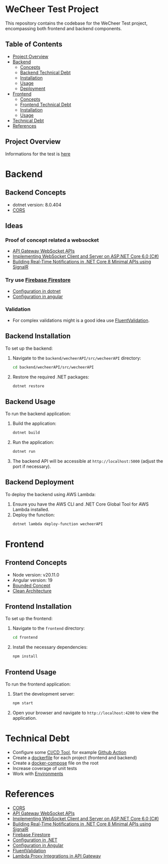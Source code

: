 
# WeCheer Test Project

This repository contains the codebase for the WeCheer Test project, encompassing both frontend and backend components.

## Table of Contents

- [Project Overview](#project-overview)
- [Backend](#backend)
   - [Concepts](#backend-concepts)
   - [Backend Technical Debt](#frontend-technical-debt)
   - [Installation](#backend-installation)
   - [Usage](#backend-usage)
   - [Deployment](#backend-deployment)
- [Frontend](#frontend)
   - [Concepts](#frontend-concepts)
   - [Frontend Technical Debt](#frontend-technical-debt)
   - [Installation](#frontend-installation)
   - [Usage](#frontend-usage)
- [Technical Debt](#technical-debt)
- [References](#references)

## Project Overview

Informations for the test is [here](./Fullstack%20Developer%20Exercise.pdf)

# Backend

## Backend Concepts
- dotnet version: 8.0.404
- [CORS](https://aws.amazon.com/what-is/cross-origin-resource-sharing/)

## Ideas

### Proof of concept related a websocket
- [API Gateway WebSocket APIs](https://docs.aws.amazon.com/apigateway/latest/developerguide/apigateway-websocket-api.html)
- [Implementing WebSocket Client and Server on ASP.NET Core 6.0 (C#)](https://medium.com/bina-nusantara-it-division/implementing-websocket-client-and-server-on-asp-net-core-6-0-c-4fbda11dbceb)
- [Building Real-Time Notifications in .NET Core 8 Minimal APIs using SignalR](https://medium.com/@umairg404/building-real-time-notifications-in-net-core-8-minimal-apis-using-signalr-c2eb9edfb68c)

### Try use [Firebase Firestore](https://firebase.google.com/docs/firestore)
- [Configuration in dotnet](https://pieterdlinde.medium.com/netcore-and-cloud-firestore-94628943eb3c)
- [Configuration in angular](https://medium.com/@hsingh_82678/integrating-firebase-with-your-angular-app-a-step-by-step-guide-b8e0006fc3a7)

### Validation
- For complex validations might is a good idea use [FluentValidation](https://docs.fluentvalidation.net/en/latest/).


## Backend Installation

To set up the backend:

1. Navigate to the `backend/wecheerAPI/src/wecheerAPI` directory:
   ```bash
   cd backend/wecheerAPI/src/wecheerAPI
   ```
2. Restore the required .NET packages:
   ```bash
   dotnet restore
   ```

## Backend Usage

To run the backend application:

1. Build the application:
   ```bash
   dotnet build
   ```
2. Run the application:
   ```bash
   dotnet run
   ```
3. The backend API will be accessible at `http://localhost:5000` (adjust the port if necessary).

## Backend Deployment

To deploy the backend using AWS Lambda:

1. Ensure you have the AWS CLI and .NET Core Global Tool for AWS Lambda installed.
2. Deploy the function:
   ```bash
   dotnet lambda deploy-function wecheerAPI
   ```

# Frontend

## Frontend Concepts
- Node version: v20.11.0
- Angular version: 19
- [Bounded Concept](https://martinfowler.com/bliki/BoundedContext.html)
- [Clean Architecture](https://blog.cleancoder.com/uncle-bob/2012/08/13/the-clean-architecture.html)

## Frontend Installation

To set up the frontend:

1. Navigate to the `frontend` directory:
   ```bash
   cd frontend
   ```
2. Install the necessary dependencies:
   ```bash
   npm install
   ```

## Frontend Usage

To run the frontend application:

1. Start the development server:
   ```bash
   npm start
   ```
2. Open your browser and navigate to `http://localhost:4200` to view the application.

# Technical Debt
- Configure some [CI/CD Tool](https://www.redhat.com/en/topics/devops/what-is-ci-cd), for example [Github Action](https://github.com/features/actions)
- Create a [dockerfile](https://docs.docker.com/reference/dockerfile/) for each project (frontend and backend)
- Create a [docker-compose](https://docs.docker.com/compose/) file on the root
- Increase coverage of unit tests
- Work with [Environments](https://angular.dev/tools/cli/environments)

# References

- [CORS](https://aws.amazon.com/pt/what-is/cors/)
- [API Gateway WebSocket APIs](https://docs.aws.amazon.com/apigateway/latest/developerguide/apigateway-websocket-api-overview.html)
- [Implementing WebSocket Client and Server on ASP.NET Core 6.0 (C#)](https://medium.com/@marcel.landin/implementing-websocket-client-and-server-on-asp-net-core-6-0-c-1e1f9c8e0b59)
- [Building Real-Time Notifications in .NET Core 8 Minimal APIs using SignalR](https://medium.com/@marcel.landin/building-real-time-notifications-in-net-core-8-minimal-apis-using-signalr-1e1f9c8e0b59)
- [Firebase Firestore](https://firebase.google.com/docs/firestore)
- [Configuration in .NET](https://pieterdlinde.medium.com/configuration-in-net-6-0-1e1f9c8e0b59)
- [Configuration in Angular](https://medium.com/@pieterdlinde/configuration-in-angular-1e1f9c8e0b59)
- [FluentValidation](https://docs.fluentvalidation.net/en/latest/)
- [Lambda Proxy Integrations in API Gateway](https://docs.aws.amazon.com/apigateway/latest/developerguide/set-up-lambda-proxy-integrations.html)
